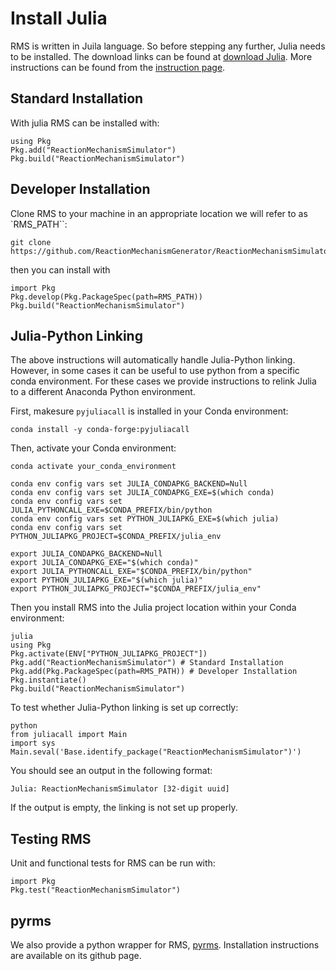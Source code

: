 # Install Julia
RMS is written in Juila language. So before stepping any further, Julia needs to be installed. The download links can be found at [download Julia](https://julialang.org/downloads/). More instructions can be found from the [instruction page](https://julialang.org/downloads/platform/).

## Standard Installation
With julia RMS can be installed with:

```
using Pkg
Pkg.add("ReactionMechanismSimulator")
Pkg.build("ReactionMechanismSimulator")
```

## Developer Installation
Clone RMS to your machine in an appropriate location we will refer to as `RMS_PATH``:
```
git clone https://github.com/ReactionMechanismGenerator/ReactionMechanismSimulator.jl.git
```
then you can install with
```
import Pkg
Pkg.develop(Pkg.PackageSpec(path=RMS_PATH))
Pkg.build("ReactionMechanismSimulator")
```

## Julia-Python Linking
The above instructions will automatically handle Julia-Python linking. However, in some cases it can be useful to use python from a specific conda environment. For these cases we provide instructions to relink Julia to a different Anaconda Python environment.

First, makesure `pyjuliacall` is installed in your Conda environment:
```
conda install -y conda-forge:pyjuliacall
```
Then, activate your Conda environment:
```
conda activate your_conda_environment
```

```
conda env config vars set JULIA_CONDAPKG_BACKEND=Null
conda env config vars set JULIA_CONDAPKG_EXE=$(which conda)
conda env config vars set JULIA_PYTHONCALL_EXE=$CONDA_PREFIX/bin/python
conda env config vars set PYTHON_JULIAPKG_EXE=$(which julia)
conda env config vars set PYTHON_JULIAPKG_PROJECT=$CONDA_PREFIX/julia_env

export JULIA_CONDAPKG_BACKEND=Null
export JULIA_CONDAPKG_EXE="$(which conda)"
export JULIA_PYTHONCALL_EXE="$CONDA_PREFIX/bin/python"
export PYTHON_JULIAPKG_EXE="$(which julia)"
export PYTHON_JULIAPKG_PROJECT="$CONDA_PREFIX/julia_env"
```
Then you install RMS into the Julia project location within your Conda environment:
```
julia
using Pkg
Pkg.activate(ENV["PYTHON_JULIAPKG_PROJECT"])
Pkg.add("ReactionMechanismSimulator") # Standard Installation
Pkg.add(Pkg.PackageSpec(path=RMS_PATH)) # Developer Installation
Pkg.instantiate()
Pkg.build("ReactionMechanismSimulator")
```
To test whether Julia-Python linking is set up correctly:
```
python
from juliacall import Main
import sys
Main.seval('Base.identify_package("ReactionMechanismSimulator")')
```
You should see an output in the following format:
```
Julia: ReactionMechanismSimulator [32-digit uuid]
```
If the output is empty, the linking is not set up properly.


## Testing RMS
Unit and functional tests for RMS can be run with:
```
import Pkg
Pkg.test("ReactionMechanismSimulator")
```

## pyrms
We also provide a python wrapper for RMS, [pyrms](https://github.com/ReactionMechanismGenerator/pyrms). Installation instructions are available on its github page.
